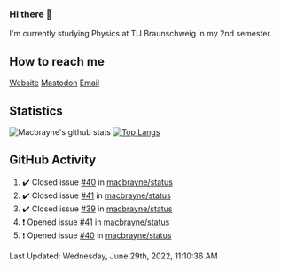 ### Hi there 👋
I'm currently studying Physics at TU Braunschweig in my 2nd semester.

## How to reach me
[Website](https://macbrayne.de)
[Mastodon](https://norden.social/@florentin)
[Email](mailto:hello@macbrayne.de)

## Statistics
![Macbrayne's github stats](https://github-readme-stats.vercel.app/api?username=macbrayne&count_private=true&show_icons=true&hide_rank=true&custom_title=macbrayne's%20GitHub%20Stats)
[![Top Langs](https://github-readme-stats.vercel.app/api/top-langs/?username=macbrayne&exclude_repo=liftron&layout=compact)](https://github.com/anuraghazra/github-readme-stats)
## GitHub Activity

<!--RECENT_ACTIVITY:start-->
1. ✔️ Closed issue [#40](https://github.com/macbrayne/status/issues/40) in [macbrayne/status](https://github.com/macbrayne/status)
2. ✔️ Closed issue [#41](https://github.com/macbrayne/status/issues/41) in [macbrayne/status](https://github.com/macbrayne/status)
3. ✔️ Closed issue [#39](https://github.com/macbrayne/status/issues/39) in [macbrayne/status](https://github.com/macbrayne/status)
4. ❗️ Opened issue [#41](https://github.com/macbrayne/status/issues/41) in [macbrayne/status](https://github.com/macbrayne/status)
5. ❗️ Opened issue [#40](https://github.com/macbrayne/status/issues/40) in [macbrayne/status](https://github.com/macbrayne/status)
<!--RECENT_ACTIVITY:end-->

<!--RECENT_ACTIVITY:last_update-->
Last Updated: Wednesday, June 29th, 2022, 11:10:36 AM
<!--RECENT_ACTIVITY:last_update_end-->


<!--
**macbrayne/macbrayne** is a ✨ _special_ ✨ repository because its `README.md` (this file) appears on your GitHub profile.

Here are some ideas to get you started:

- 🔭 I’m currently working on ...
- 🌱 I’m currently learning ...
- 👯 I’m looking to collaborate on ...
- 🤔 I’m looking for help with ...
- 💬 Ask me about ...
- 📫 How to reach me: ...
- 😄 Pronouns: ...
- ⚡ Fun fact: ...
-->
